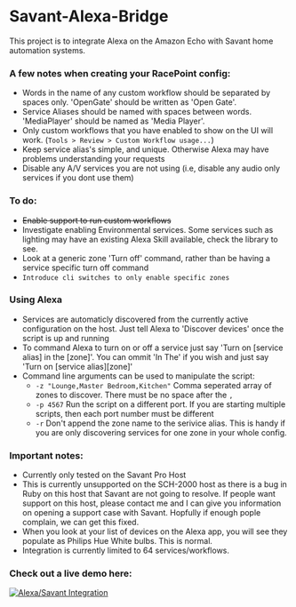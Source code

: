 # Savant-Alexa-Bridge

This project is to integrate Alexa on the Amazon Echo with Savant home automation systems.


### A few notes when creating your RacePoint config:
* Words in the name of any custom workflow should be separated by spaces only. 'OpenGate' should be written as 'Open Gate'.
* Service Aliases should be named with spaces between words. 'MediaPlayer' should be named as 'Media Player'.
* Only custom workflows that you have enabled to show on the UI will work. (`Tools > Review > Custom Workflow usage...`)
* Keep service alias's simple, and unique. Otherwise Alexa may have problems understanding your requests
* Disable any A/V services you are not using (i.e, disable any audio only services if you dont use them)

### To do:
* ~~Enable support to run custom workflows~~
* Investigate enabling Environmental services. Some services such as lighting may have an existing Alexa Skill available, check the library to see.
* Look at a generic zone 'Turn off' command, rather than be having a service specific turn off command
* ``Introduce cli switches to only enable specific zones``

### Using Alexa
* Services are automaticly discovered from the currently active configuration on the host. Just tell Alexa to 'Discover devices' once the script is up and running
* To command Alexa to turn on or off a service just say 'Turn on [service alias] in the [zone]'. You can ommit 'In The' if you wish and just say 'Turn on [service alias][zone]'
* Command line arguments can be used to manipulate the script:
  * `-z "Lounge,Master Bedroom,Kitchen"` Comma seperated array of zones to discover. There must be no space after the `,`
  * `-p 4567` Run the script on a different port. If you are starting multiple scripts, then each port number must be different
  * `-r` Don't append the zone name to the serivice alias. This is handy if you are only discovering services for one zone in your whole config.

### Important notes:
* Currently only tested on the Savant Pro Host
* This is currently unsupported on the SCH-2000 host as there is a bug in Ruby on this host that Savant are not going to resolve. If people want support on this host, please contact me and I can give you information on opening a support case with Savant. Hopfully if enough pople complain, we can get this fixed.
* When you look at your list of devices on the Alexa app, you will see they populate as Philips Hue White bulbs. This is normal.
* Integration is currently limited to 64 services/workflows.

### Check out a live demo here:
[![Alexa/Savant Integration](https://img.youtube.com/vi/DSympA6xToc/0.jpg)](https://www.youtube.com/watch?v=DSympA6xToc)

